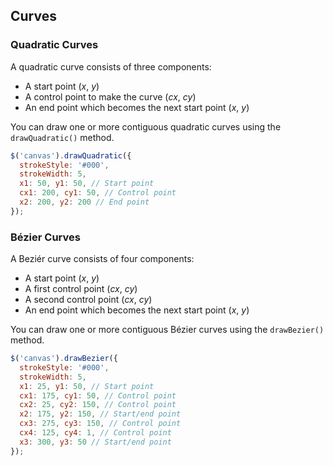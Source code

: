 ## Curves

### Quadratic Curves

A quadratic curve consists of three components:  
  - A start point (*x*, *y*)
  - A control point to make the curve (*cx*, *cy*)
  - An end point which becomes the next start point (*x*, *y*)

You can draw one or more contiguous quadratic curves using the `drawQuadratic()` method.

```javascript
$('canvas').drawQuadratic({
  strokeStyle: '#000',
  strokeWidth: 5,
  x1: 50, y1: 50, // Start point
  cx1: 200, cy1: 50, // Control point
  x2: 200, y2: 200 // End point
});
```

### Bézier Curves

A Beziér curve consists of four components:  
  - A start point (*x*, *y*)
  - A first control point (*cx*, *cy*)
  - A second control point (*cx*, *cy*)
  - An end point which becomes the next start point (*x*, *y*)

You can draw one or more contiguous Bézier curves using the `drawBezier()` method.

```javascript
$('canvas').drawBezier({
  strokeStyle: '#000',
  strokeWidth: 5,
  x1: 25, y1: 50, // Start point
  cx1: 175, cy1: 50, // Control point
  cx2: 25, cy2: 150, // Control point
  x2: 175, y2: 150, // Start/end point
  cx3: 275, cy3: 150, // Control point
  cx4: 125, cy4: 1, // Control point
  x3: 300, y3: 50 // Start/end point
});
```

